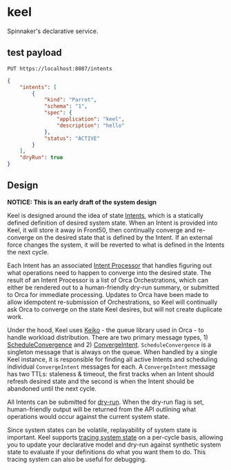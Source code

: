 # keel

Spinnaker's declarative service.

## test payload

`PUT https://localhost:8087/intents`

```json
{
	"intents": [
		{
			"kind": "Parrot",
			"schema": "1",
			"spec": {
				"application": "keel",
				"description": "hello"
			},
			"status": "ACTIVE"
		}
	],
	"dryRun": true
}
```

## Design

**NOTICE: This is an early draft of the system design**

Keel is designed around the idea of state [Intents][1], which is a statically defined
definition of desired system state. When an Intent is provided into Keel, it will store
it away in Front50, then continually converge and re-converge on the desired state that
is defined by the Intent. If an external force changes the system, it will be reverted
to what is defined in the Intents the next cycle.

Each Intent has an associated [Intent Processor][2] that handles figuring out what
operations need to happen to converge into the desired state. The result of an
Intent Processor is a list of Orca Orchestrations, which can either be rendered out to
a human-friendly dry-run summary, or submitted to Orca for immediate processing. Updates
to Orca have been made to allow idempotent re-submission of Orchestrations, so Keel will
continually ask Orca to converge on the state Keel desires, but will not create duplicate
work.

Under the hood, Keel uses [Keiko][3] - the queue library used in Orca - to handle workload
distribution. There are two primary message types, 1) [ScheduleConvergence][4] and 2) 
[ConvergeIntent][5]. `ScheduleConvergence` is a singleton message that is always on the
queue. When handled by a single Keel instance, it is responsible for finding all active
Intents and scheduling individual `ConvergeIntent` messages for each. A `ConvergeIntent`
message has two TTLs: staleness & timeout, the first tracks when an Intent should refresh
desired state and the second is when the Intent should be abandoned until the next cycle.

All Intents can be submitted for [dry-run][6]. When the dry-run flag is set, human-friendly
output will be returned from the API outlining what operations would occur against the 
current system state.

Since system states can be volatile, replayability of system state is important. Keel
supports [tracing system state][7] on a per-cycle basis, allowing you to update your declarative
model and dry-run against synthetic system state to evaluate if your definitions do what
you want them to do. This tracing system can also be useful for debugging.

[1]: https://github.com/spinnaker/keel/blob/master/keel-core/src/main/kotlin/com/netflix/spinnaker/keel/Intent.kt
[2]: https://github.com/spinnaker/keel/blob/master/keel-core/src/main/kotlin/com/netflix/spinnaker/keel/IntentProcessor.kt
[3]: https://github.com/spinnaker/keiko
[4]: https://github.com/spinnaker/keel/blob/master/keel-scheduler/src/main/kotlin/com/netflix/spinnaker/keel/scheduler/handler/ScheduleConvergeHandler.kt
[5]: https://github.com/spinnaker/keel/blob/master/keel-scheduler/src/main/kotlin/com/netflix/spinnaker/keel/scheduler/handler/ConvergeIntentHandler.kt
[6]: https://github.com/spinnaker/keel/blob/master/keel-core/src/main/kotlin/com/netflix/spinnaker/keel/dryrun/DryRunIntentLauncher.kt
[7]: https://github.com/spinnaker/keel/blob/master/keel-core/src/main/kotlin/com/netflix/spinnaker/keel/tracing/TraceRepository.kt
